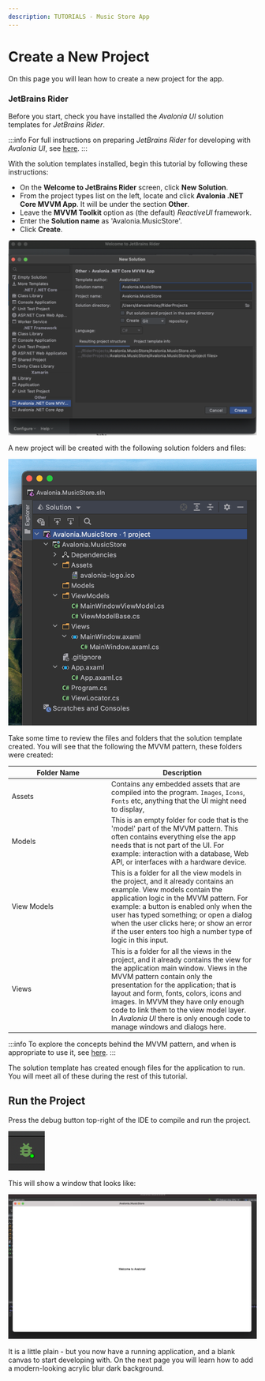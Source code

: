 ```yaml
---
description: TUTORIALS - Music Store App
---
```


# Create a New Project

On this page you will lean how to create a new project for the app.

### JetBrains Rider <a href="#creating-a-new-project" id="creating-a-new-project"></a>

Before you start, check you have installed the _Avalonia UI_ solution templates for _JetBrains Rider_.

:::info
For full instructions on preparing _JetBrains Rider_ for developing with _Avalonia UI_, see [here](../../reference/jetbrains-rider-ide/jetbrains-rider-setup.md).
:::

With the solution templates installed, begin this tutorial by following these instructions:

- On the **Welcome to JetBrains Rider** screen, click **New Solution**.
- From the project types list on the left, locate and click **Avalonia .NET Core MVVM App**. It will be under the section **Other**.
- Leave the **MVVM Toolkit** option as (the default) _ReactiveUI_ framework.
- Enter the **Solution name** as 'Avalonia.MusicStore'.
- Click **Create**.

<div style={{textAlign: 'center'}}>
  <img src="images/CreateSolution.png" alt=""/>
</div>

A new project will be created with the following solution folders and files:

<div style={{textAlign: 'center'}}>
  <img src="images/project-structure.png" alt=""/>
</div>

Take some time to review the files and folders that the solution template created. You will see that the following the MVVM pattern, these folders were created:

<table><thead><tr><th width="188">Folder Name</th><th>Description</th></tr></thead><tbody><tr><td>Assets</td><td>Contains any embedded assets that are compiled into the program. <code>Images</code>, <code>Icons</code>, <code>Fonts</code> etc, anything that the UI might need to display,</td></tr><tr><td>Models</td><td>This is an empty folder for code that is the 'model' part of the MVVM pattern. This often contains everything else the app needs that is not part of the UI. For example: interaction with a database, Web API, or  interfaces with a hardware device. </td></tr><tr><td>View Models</td><td>This is a folder for all the view models in the project, and it already contains an example. View models contain the application logic in the MVVM pattern. For example: a button is enabled only when the user has typed something; or open a dialog when the user clicks here; or show an error if the user enters too high a number type of logic in this input.</td></tr><tr><td>Views</td><td>This is a folder for all the views in the project, and it already contains the view for the application main window. Views in the MVVM pattern contain only the presentation for the application; that is layout and form, fonts, colors, icons and images. In MVVM they have only enough code to link them to the view model layer. In <em>Avalonia UI</em> there is only enough code to manage windows and dialogs here.</td></tr></tbody></table>



:::info
To explore the concepts behind the MVVM pattern, and when is appropriate to use it, see [here](../../concepts/the-mvvm-pattern/).
:::

The solution template has created enough files for the application to run. You will meet all of these during the rest of this tutorial.   &#x20;

## Run the Project <a href="#compiling-and-running-the-project" id="compiling-and-running-the-project"></a>

Press the debug button top-right of the IDE to compile and run the project.

![](images/debug-button.png)

This will show a window that looks like:

![](images/image-20210310192926578.png)

It is a little plain - but you now have a running application, and a blank canvas to start developing with. On the next page you will learn how to add a modern-looking acrylic blur dark background.&#x20;
